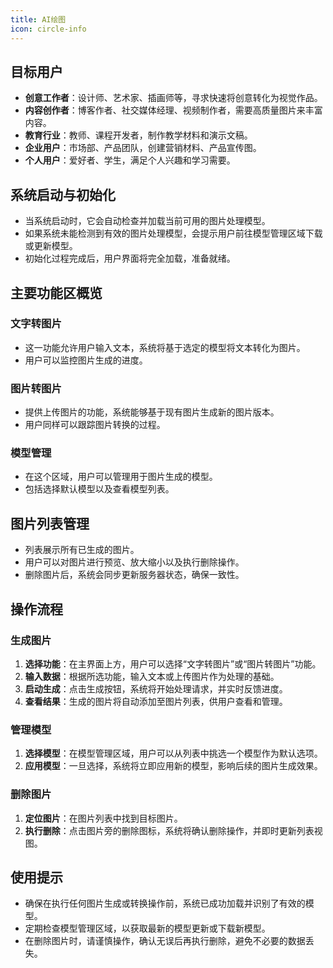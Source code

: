 ```yaml
---
title: AI绘图
icon: circle-info
---
```


## 目标用户
- **创意工作者**：设计师、艺术家、插画师等，寻求快速将创意转化为视觉作品。
- **内容创作者**：博客作者、社交媒体经理、视频制作者，需要高质量图片来丰富内容。
- **教育行业**：教师、课程开发者，制作教学材料和演示文稿。
- **企业用户**：市场部、产品团队，创建营销材料、产品宣传图。
- **个人用户**：爱好者、学生，满足个人兴趣和学习需要。

## 系统启动与初始化
- 当系统启动时，它会自动检查并加载当前可用的图片处理模型。
- 如果系统未能检测到有效的图片处理模型，会提示用户前往模型管理区域下载或更新模型。
- 初始化过程完成后，用户界面将完全加载，准备就绪。

## 主要功能区概览

### 文字转图片
- 这一功能允许用户输入文本，系统将基于选定的模型将文本转化为图片。
- 用户可以监控图片生成的进度。

### 图片转图片
- 提供上传图片的功能，系统能够基于现有图片生成新的图片版本。
- 用户同样可以跟踪图片转换的过程。

### 模型管理
- 在这个区域，用户可以管理用于图片生成的模型。
- 包括选择默认模型以及查看模型列表。

## 图片列表管理
- 列表展示所有已生成的图片。
- 用户可以对图片进行预览、放大缩小以及执行删除操作。
- 删除图片后，系统会同步更新服务器状态，确保一致性。

## 操作流程

### 生成图片
1. **选择功能**：在主界面上方，用户可以选择“文字转图片”或“图片转图片”功能。
2. **输入数据**：根据所选功能，输入文本或上传图片作为处理的基础。
3. **启动生成**：点击生成按钮，系统将开始处理请求，并实时反馈进度。
4. **查看结果**：生成的图片将自动添加至图片列表，供用户查看和管理。

### 管理模型
1. **选择模型**：在模型管理区域，用户可以从列表中挑选一个模型作为默认选项。
2. **应用模型**：一旦选择，系统将立即应用新的模型，影响后续的图片生成效果。

### 删除图片
1. **定位图片**：在图片列表中找到目标图片。
2. **执行删除**：点击图片旁的删除图标，系统将确认删除操作，并即时更新列表视图。

## 使用提示
- 确保在执行任何图片生成或转换操作前，系统已成功加载并识别了有效的模型。
- 定期检查模型管理区域，以获取最新的模型更新或下载新模型。
- 在删除图片时，请谨慎操作，确认无误后再执行删除，避免不必要的数据丢失。